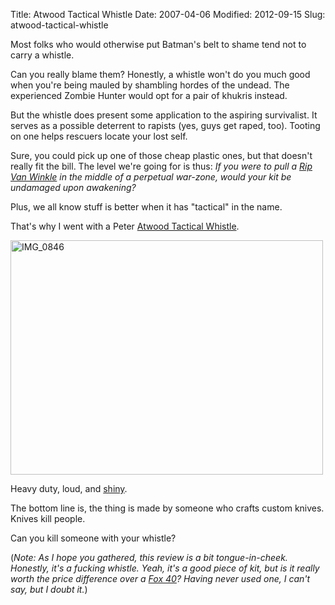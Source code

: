Title: Atwood Tactical Whistle
Date: 2007-04-06
Modified: 2012-09-15
Slug: atwood-tactical-whistle

Most folks who would otherwise put Batman's belt to shame tend not to carry a whistle.

Can you really blame them? Honestly, a whistle won't do you much good when you're being mauled by shambling hordes of the undead. The experienced Zombie Hunter would opt for a pair of khukris instead.

But the whistle does present some application to the aspiring survivalist. It serves as a possible deterrent to rapists (yes, guys get raped, too). Tooting on one helps rescuers locate your lost self.

Sure, you could pick up one of those cheap plastic ones, but that doesn't really fit the bill. The level we're going for is thus: <em>If you were to pull a <a href="http://en.wikipedia.org/wiki/Rip_Van_Winkle">Rip Van Winkle</a> in the middle of a perpetual war-zone, would your kit be undamaged upon awakening?</em>

Plus, we all know stuff is better when it has "tactical" in the name.

That's why I went with a Peter <a href="http://www.phlaunt.com/atwoodknives/10959716.php">Atwood Tactical Whistle</a>.

<a href="http://www.flickr.com/photos/pigmonkey/1891581207/" title="Photo Sharing"><img src="http://farm3.static.flickr.com/2253/1891581207_74700e7bc6.jpg" width="500" height="375" alt="IMG_0846" /></a>

Heavy duty, loud, and <a href="http://jyte.com/cl/since-watching-firefly-i-have-begun-using-shiny-in-my-everyday-language-2">shiny</a>.

The bottom line is, the thing is made by someone who crafts custom knives. Knives kill people.

Can you kill someone with your whistle?

(<em>Note: As I hope you gathered, this review is a bit tongue-in-cheek. Honestly, it's a fucking whistle. Yeah, it's a good piece of kit, but is it really worth the price difference over a <a href="http://www.fox40world.com/">Fox 40</a>? Having never used one, I can't say, but I doubt it.</em>)
